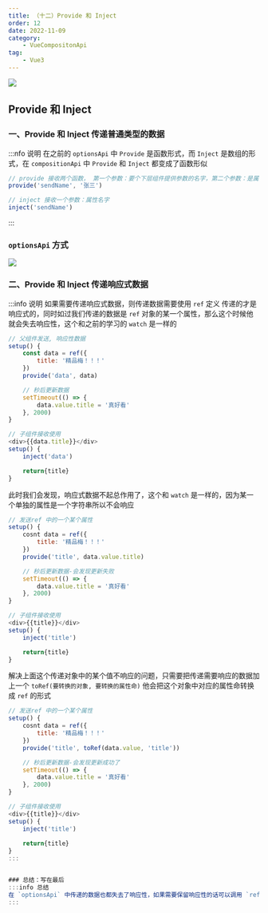```yaml
---
title: （十二）Provide 和 Inject
order: 12
date: 2022-11-09
category:
    - VueCompositonApi
tag: 
    - Vue3
---
```


![](https://image.zswei.xyz/img/202211121817662.webp)

## Provide 和 Inject

### 一、Provide 和 Inject 传递普通类型的数据
:::nfo 说明
在之前的 `optionsApi` 中 `Provide` 是函数形式，而 `Inject` 是数组的形式，在 `compositionApi` 中 `Provide` 和 `Inject` 都变成了函数形似

```js
// provide 接收两个函数， 第一个参数：要个下层组件提供参数的名字，第二个参数：是属性值
provide('sendName', '张三')

// inject 接收一个参数：属性名字
inject('sendName')
```
:::
### `optionsApi` 方式

![](https://image.zswei.xyz//img/compostiotnApi-12.png)


### 二、Provide 和 Inject 传递响应式数据
:::info 说明
如果需要传递响应式数据，则传递数据需要使用 `ref` 定义 传递的才是响应式的，同时如过我们传递的数据是 `ref` 对象的某一个属性，那么这个时候他就会失去响应性，这个和之前的学习的 `watch` 是一样的
```js
// 父组件发送, 响应性数据
setup() {
    const data = ref({
        title: '精品梅！！！'
    })
    provide('data', data)

    // 秒后更新数据
    setTimeout(() => {
        data.value.title = '真好看'
    }, 2000)
}

// 子组件接收使用
<div>{{data.title}}</div>
setup() {
    inject('data')

    return{title}
}
```


此时我们会发现，响应式数据不起总作用了，这个和 `watch` 是一样的，因为某一个单独的属性是一个字符串所以不会响应
```js
// 发送ref 中的一个某个属性
setup() {
    cosnt data = ref({
        title: '精品梅！！！'
    })
    provide('title', data.value.title)

    // 秒后更新数据-会发现更新失败
    setTimeout(() => {
        data.value.title = '真好看'
    }, 2000)
}

// 子组件接收使用
<div>{{title}}</div>
setup() {
    inject('title')

    return{title}
}
```


解决上面这个传递对象中的某个值不响应的问题，只需要把传递需要响应的数据加上一个  `toRef(要转换的对象, 要转换的属性命)` 他会把这个对象中对应的属性命转换成 `ref` 的形式 
```js
// 发送ref 中的一个某个属性
setup() {
    cosnt data = ref({
        title: '精品梅！！！'
    })
    provide('title', toRef(data.value, 'title'))

    // 秒后更新数据-会发现更新成功了
    setTimeout(() => {
        data.value.title = '真好看'
    }, 2000)
}

// 子组件接收使用
<div>{{title}}</div>
setup() {
    inject('title')
    
    return{title}
}
:::


### 总结：写在最后
:::info 总结
在 `optionsApi` 中传递的数据也都失去了响应性，如果需要保留响应性的话可以调用 `ref()`、 `toRef()`、 `reactive()` 来把传递的数据转换成响应性的数据
:::